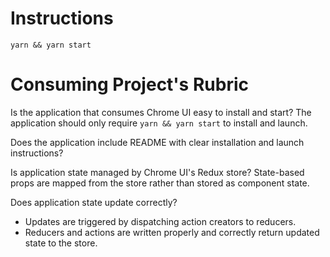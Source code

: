 # Instructions
```
yarn && yarn start
```

# Consuming Project's Rubric
Is the application that consumes Chrome UI easy to install and start?
The application should only require ```yarn && yarn start``` to install and launch.

Does the application include README with clear installation and launch instructions?

Is application state managed by Chrome UI's Redux store?
State-based props are mapped from the store rather than stored as component state.

Does application state update correctly?
- Updates are triggered by dispatching action creators to reducers.
- Reducers and actions are written properly and correctly return updated state to the store.